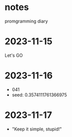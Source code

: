 # notes
promgramming diary
# 2023-11-15
Let's GO

# 2023-11-16
- 041
- seed: 0.3574111761366975

# 2023-11-17
- "Keep it simple, stupid!"
